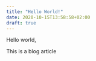 ```yaml
---
title: "Hello World!"
date: 2020-10-15T13:58:58+02:00
draft: true
---
```


Hello world,

This is a blog article
